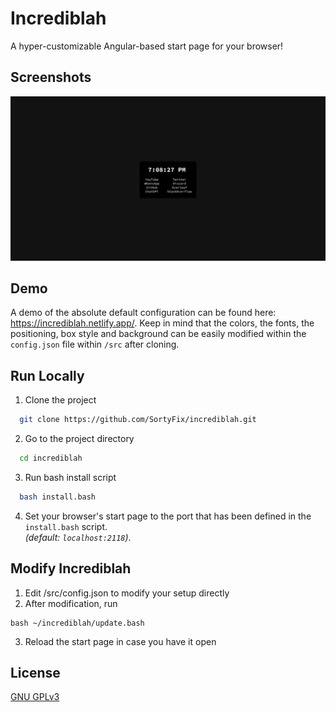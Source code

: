 # Incrediblah

A hyper-customizable Angular-based start page for your browser!


## Screenshots

![App Screenshot](Screenshot_20241201_190850.png)


## Demo

A demo of the absolute default configuration can be found here: https://incrediblah.netlify.app/. Keep in mind that the colors, the fonts, the positioning, box style and background can be easily modified within the `config.json` file within `/src` after cloning.  
## Run Locally

1. Clone the project

```bash
  git clone https://github.com/SortyFix/incrediblah.git
```

2. Go to the project directory

```bash
  cd incrediblah
```

3. Run bash install script

```bash
  bash install.bash
```

4. Set your browser's start page to the port that has been defined in the `install.bash` script.  
*(default: `localhost:2118`)*. 

## Modify Incrediblah

1. Edit /src/config.json to modify your setup directly
2. After modification, run  
```
bash ~/incrediblah/update.bash
```
3. Reload the start page in case you have it open
## License

[GNU GPLv3](https://choosealicense.com/licenses/gpl-3.0/)

